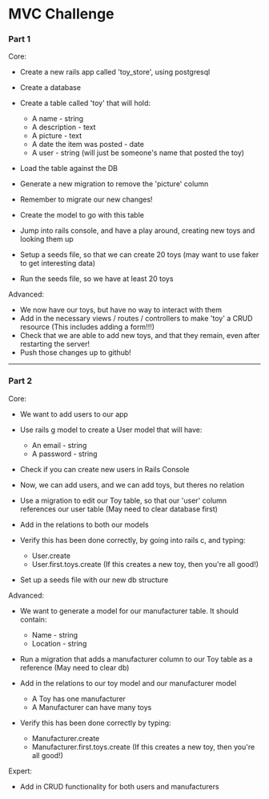 # MVC Challenge

### Part 1

Core:
* Create a new rails app called 'toy_store', using postgresql
* Create a database
* Create a table called 'toy' that will hold:
    * A name - string
    * A description - text
    * A picture - text
    * A date the item was posted - date
    * A user - string (will just be someone's name that posted the toy)
* Load the table against the DB
* Generate a new migration to remove the 'picture' column
* Remember to migrate our new changes!
* Create the model to go with this table
* Jump into rails console, and have a play around, creating new toys and looking them up

* Setup a seeds file, so that we can create 20 toys
  (may want to use faker to get interesting data)
* Run the seeds file, so we have at least 20 toys

Advanced:
* We now have our toys, but have no way to interact with them
* Add in the necessary views / routes / controllers to make 'toy' a CRUD resource
  (This includes adding a form!!!)
* Check that we are able to add new toys, and that they remain, even after restarting the server!
* Push those changes up to github!

---

### Part 2

Core:

* We want to add users to our app
* Use rails g model to create a User model that will have:
    * An email - string
    * A password - string

* Check if you can create new users in Rails Console

* Now, we can add users, and we can add toys, but theres no relation
* Use a migration to edit our Toy table, so that our 'user' column references our user table (May need to clear database first)
* Add in the relations to both our models
* Verify this has been done correctly, by going into rails c, and typing:
    * User.create
    * User.first.toys.create
    (If this creates a new toy, then you're all good!)

* Set up a seeds file with our new db structure

Advanced:
* We want to generate a model for our manufacturer table. It should contain:
    * Name - string
    * Location - string

* Run a migration that adds a manufacturer column to our Toy table as a reference
  (May need to clear db)
* Add in the relations to our toy model and our manufacturer model
    * A Toy has one manufacturer
    * A Manufacturer can have many toys

* Verify this has been done correctly by typing:
    * Manufacturer.create
    * Manufacturer.first.toys.create
    (If this creates a new toy, then you're all good!)

Expert:
* Add in CRUD functionality for both users and manufacturers
